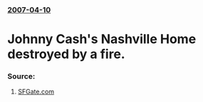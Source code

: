 ### [2007-04-10](/news/2007/04/10/index.md)

#  Johnny Cash's Nashville Home destroyed by a fire. 




### Source:

1. [SFGate.com](http://www.sfgate.com/cgi-bin/article.cgi?f=/n/a/2007/04/10/entertainment/e130053D58.DTL)
